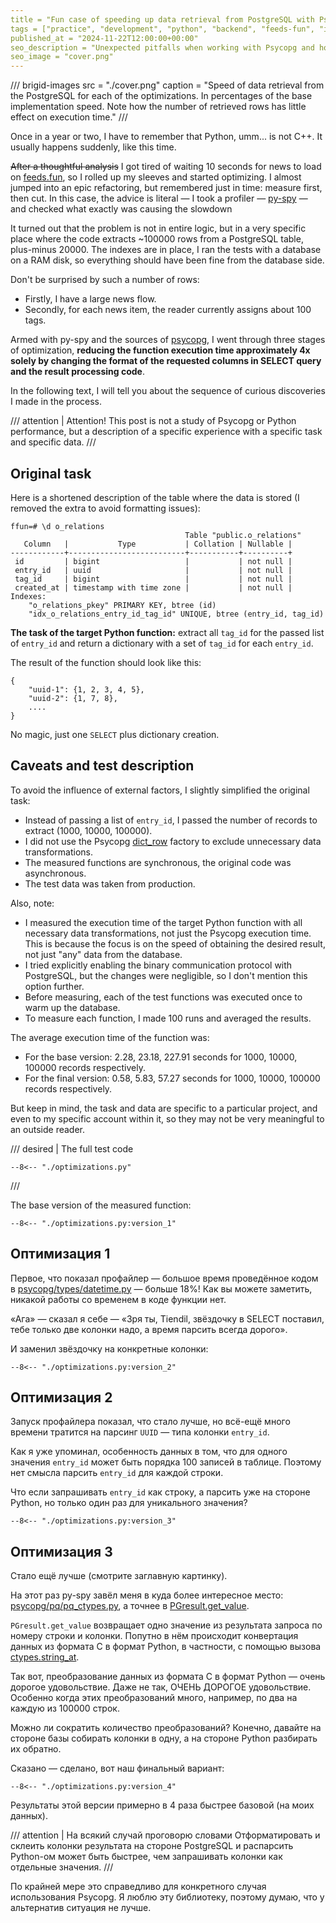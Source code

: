 ```yaml
---
title = "Fun case of speeding up data retrieval from PostgreSQL with Psycopg"
tags = ["practice", "development", "python", "backend", "feeds-fun", "interesting", "databases"]
published_at = "2024-11-22T12:00:00+00:00"
seo_description = "Unexpected pitfalls when working with Psycopg and how to overcome them, illustrated on a specific example."
seo_image = "cover.png"
---
```


/// brigid-images
src = "./cover.png"
caption = "Speed of data retrieval from the PostgreSQL for each of the optimizations. In percentages of the base implementation speed. Note how the number of retrieved rows has little effect on execution time."
///

Once in a year or two, I have to remember that Python, umm... is not C++. It usually happens suddenly, like this time.

~~After a thoughtful analysis~~ I got tired of waiting 10 seconds for news to load on [feeds.fun](https://feeds.fun/), so I rolled up my sleeves and started optimizing. I almost jumped into an epic refactoring, but remembered just in time: measure first, then cut. In this case, the advice is literal — I took a profiler — [py-spy](https://github.com/benfred/py-spy) — and checked what exactly was causing the slowdown

It turned out that the problem is not in entire logic, but in a very specific place where the code extracts ~100000 rows from a PostgreSQL table, plus-minus 20000. The indexes are in place, I ran the tests with a database on a RAM disk, so everything should have been fine from the database side.

Don't be surprised by such a number of rows:

- Firstly, I have a large news flow.
- Secondly, for each news item, the reader currently assigns about 100 tags.

Armed with py-spy and the sources of [psycopg](https://github.com/psycopg/psycopg), I went through three stages of optimization, **reducing the function execution time approximately 4x solely by changing the format of the requested columns in SELECT query  and the result processing code**.

In the following text, I will tell you about the sequence of curious discoveries I made in the process.

/// attention | Attention!
This post is not a study of Psycopg or Python performance, but a description of a specific experience with a specific task and specific data.
///

<!-- more -->

## Original task

Here is a shortened description of the table where the data is stored (I removed the extra to avoid formatting issues):

```
ffun=# \d o_relations
                                       Table "public.o_relations"
   Column   |           Type           | Collation | Nullable |
------------+--------------------------+-----------+----------+
 id         | bigint                   |           | not null |
 entry_id   | uuid                     |           | not null |
 tag_id     | bigint                   |           | not null |
 created_at | timestamp with time zone |           | not null |
Indexes:
    "o_relations_pkey" PRIMARY KEY, btree (id)
    "idx_o_relations_entry_id_tag_id" UNIQUE, btree (entry_id, tag_id)
```

**The task of the target Python function:** extract all `tag_id` for the passed list of `entry_id` and return a dictionary with a set of `tag_id` for each `entry_id`.

The result of the function should look like this:

```
{
    "uuid-1": {1, 2, 3, 4, 5},
    "uuid-2": {1, 7, 8},
    ....
}
```

No magic, just one `SELECT` plus dictionary creation.

## Caveats and test description

To avoid the influence of external factors, I slightly simplified the original task:

- Instead of passing a list of `entry_id`, I passed the number of records to extract (1000, 10000, 100000).
- I did not use the Psycopg [dict_row](https://www.psycopg.org/psycopg3/docs/api/rows.html#psycopg.rows.dict_row) factory to exclude unnecessary data transformations.
- The measured functions are synchronous, the original code was asynchronous.
- The test data was taken from production.

Also, note:

- I measured the execution time of the target Python function with all necessary data transformations, not just the Psycopg execution time. This is because the focus is on the speed of obtaining the desired result, not just "any" data from the database.
- I tried explicitly enabling the binary communication protocol with PostgreSQL, but the changes were negligible, so I don't mention this option further.
- Before measuring, each of the test functions was executed once to warm up the database.
- To measure each function, I made 100 runs and averaged the results.

The average execution time of the function was:

- For the base version: 2.28, 23.18, 227.91 seconds for 1000, 10000, 100000 records respectively.
- For the final version: 0.58, 5.83, 57.27 seconds for 1000, 10000, 100000 records respectively.

But keep in mind, the task and data are specific to a particular project, and even to my specific account within it, so they may not be very meaningful to an outside reader.

/// desired | The full test code
```
--8<-- "./optimizations.py"
```
///

The base version of the measured function:

```
--8<-- "./optimizations.py:version_1"
```

## Оптимизация 1

Первое, что показал профайлер — большое время проведённое кодом в [psycopg/types/datetime.py](https://github.com/psycopg/psycopg/blob/master/psycopg/psycopg/types/datetime.py) — больше 18%! Как вы можете заметить, никакой работы со временем в коде функции нет.

«Ага» — сказал я себе — «Зря ты, Tiendil, звёздочку в SELECT поставил, тебе только две колонки надо, а время парсить всегда дорого».

И заменил звёздочку на конкретные колонки:

```
--8<-- "./optimizations.py:version_2"
```

## Оптимизация 2

Запуск профайлера показал, что стало лучше, но всё-ещё много времени тратится на парсинг `UUID` — типа колонки `entry_id`.

Как я уже упоминал, особенность данных в том, что для одного значения `entry_id` может быть порядка 100 записей в таблице. Поэтому нет смысла парсить `entry_id` для каждой строки.

Что если запрашивать `entry_id` как строку, а парсить уже на стороне Python, но только один раз для уникального значения?

```
--8<-- "./optimizations.py:version_3"
```

## Оптимизация 3

Стало ещё лучше (смотрите заглавную картинку).

На этот раз py-spy завёл меня в куда более интересное место: [psycopg/pq/pq_ctypes.py](https://github.com/psycopg/psycopg/blob/master/psycopg/psycopg/pq/pq_ctypes.py), а точнее в [PGresult.get_value](https://github.com/psycopg/psycopg/blob/d38cf7798b0c602ff43dac9f20bbab96237a9c38/psycopg/psycopg/pq/pq_ctypes.py#L925-L934).

`PGresult.get_value` возвращает одно значение из результата запроса по номеру строки и колонки. Попутно в нём происходит конвертация данных из формата C в формат Python, в частности, с помощью вызова [ctypes.string_at](https://docs.python.org/3/library/ctypes.html#ctypes.string_at).

Так вот, преобразование данных из формата C в формат Python — очень дорогое удовольствие. Даже не так, ОЧЕНЬ ДОРОГОЕ удовольствие. Особенно когда этих преобразований много, например, по два на каждую из 100000 строк.

Можно ли сократить количество преобразований? Конечно, давайте на стороне базы собирать колонки в одну, а на стороне Python разбирать их обратно.

Сказано — сделано, вот наш финальный вариант:

```
--8<-- "./optimizations.py:version_4"
```

Результаты этой версии примерно в 4 раза быстрее базовой (на моих данных).

/// attention | На всякий случай проговорю словами
Отформатировать и склеить колонки результата на стороне PostgreSQL и распарсить Python-ом может быть быстрее, чем запрашивать колонки как отдельные значения.
///

По крайней мере это справедливо для конкретного случая использования Psycopg. Я люблю эту библиотеку, поэтому думаю, что у альтернатив ситуация не лучше.
